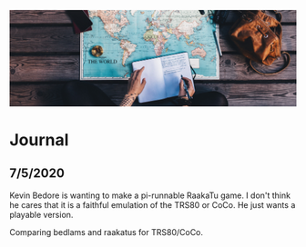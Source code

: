 ![Journal](../../img/journal.jpg)

# Journal

## 7/5/2020

Kevin Bedore is wanting to make a pi-runnable RaakaTu game. I don't think he cares that it is a faithful
emulation of the TRS80 or CoCo. He just wants a playable version.

Comparing bedlams and raakatus for TRS80/CoCo.

